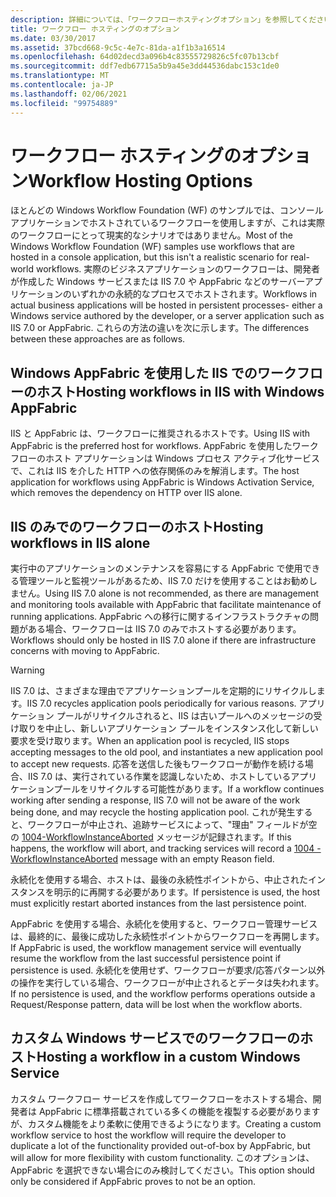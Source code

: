 ```yaml
---
description: 詳細については、「ワークフローホスティングオプション」を参照してください。
title: ワークフロー ホスティングのオプション
ms.date: 03/30/2017
ms.assetid: 37bcd668-9c5c-4e7c-81da-a1f1b3a16514
ms.openlocfilehash: 64d02decd3a096b4c83555729826c5fc07b13cbf
ms.sourcegitcommit: ddf7edb67715a5b9a45e3dd44536dabc153c1de0
ms.translationtype: MT
ms.contentlocale: ja-JP
ms.lasthandoff: 02/06/2021
ms.locfileid: "99754889"
---
```

# <a name="workflow-hosting-options"></a><span data-ttu-id="3ba01-103">ワークフロー ホスティングのオプション</span><span class="sxs-lookup"><span data-stu-id="3ba01-103">Workflow Hosting Options</span></span>

<span data-ttu-id="3ba01-104">ほとんどの Windows Workflow Foundation (WF) のサンプルでは、コンソールアプリケーションでホストされているワークフローを使用しますが、これは実際のワークフローにとって現実的なシナリオではありません。</span><span class="sxs-lookup"><span data-stu-id="3ba01-104">Most of the Windows Workflow Foundation (WF) samples use workflows that are hosted in a console application, but this isn't a realistic scenario for real-world workflows.</span></span> <span data-ttu-id="3ba01-105">実際のビジネスアプリケーションのワークフローは、開発者が作成した Windows サービスまたは IIS 7.0 や AppFabric などのサーバーアプリケーションのいずれかの永続的なプロセスでホストされます。</span><span class="sxs-lookup"><span data-stu-id="3ba01-105">Workflows in actual business applications will be hosted in persistent processes- either a Windows service authored by the developer, or a server application such as IIS 7.0 or AppFabric.</span></span> <span data-ttu-id="3ba01-106">これらの方法の違いを次に示します。</span><span class="sxs-lookup"><span data-stu-id="3ba01-106">The differences between these approaches are as follows.</span></span>

## <a name="hosting-workflows-in-iis-with-windows-appfabric"></a><span data-ttu-id="3ba01-107">Windows AppFabric を使用した IIS でのワークフローのホスト</span><span class="sxs-lookup"><span data-stu-id="3ba01-107">Hosting workflows in IIS with Windows AppFabric</span></span>

<span data-ttu-id="3ba01-108">IIS と AppFabric は、ワークフローに推奨されるホストです。</span><span class="sxs-lookup"><span data-stu-id="3ba01-108">Using IIS with AppFabric is the preferred host for workflows.</span></span> <span data-ttu-id="3ba01-109">AppFabric を使用したワークフローのホスト アプリケーションは Windows プロセス アクティブ化サービスで、これは IIS を介した HTTP への依存関係のみを解消します。</span><span class="sxs-lookup"><span data-stu-id="3ba01-109">The host application for workflows using AppFabric is Windows Activation Service, which removes the dependency on HTTP over IIS alone.</span></span>

## <a name="hosting-workflows-in-iis-alone"></a><span data-ttu-id="3ba01-110">IIS のみでのワークフローのホスト</span><span class="sxs-lookup"><span data-stu-id="3ba01-110">Hosting workflows in IIS alone</span></span>

<span data-ttu-id="3ba01-111">実行中のアプリケーションのメンテナンスを容易にする AppFabric で使用できる管理ツールと監視ツールがあるため、IIS 7.0 だけを使用することはお勧めしません。</span><span class="sxs-lookup"><span data-stu-id="3ba01-111">Using IIS 7.0 alone is not recommended, as there are management and monitoring tools available with AppFabric that facilitate maintenance of running applications.</span></span> <span data-ttu-id="3ba01-112">AppFabric への移行に関するインフラストラクチャの問題がある場合、ワークフローは IIS 7.0 のみでホストする必要があります。</span><span class="sxs-lookup"><span data-stu-id="3ba01-112">Workflows should only be hosted in IIS 7.0 alone if there are infrastructure concerns with moving to AppFabric.</span></span>

> [!WARNING]
> <span data-ttu-id="3ba01-113">IIS 7.0 は、さまざまな理由でアプリケーションプールを定期的にリサイクルします。</span><span class="sxs-lookup"><span data-stu-id="3ba01-113">IIS 7.0 recycles application pools periodically for various reasons.</span></span> <span data-ttu-id="3ba01-114">アプリケーション プールがリサイクルされると、IIS は古いプールへのメッセージの受け取りを中止し、新しいアプリケーション プールをインスタンス化して新しい要求を受け取ります。</span><span class="sxs-lookup"><span data-stu-id="3ba01-114">When an application pool is recycled, IIS stops accepting messages to the old pool, and instantiates a new application pool to accept new requests.</span></span> <span data-ttu-id="3ba01-115">応答を送信した後もワークフローが動作を続ける場合、IIS 7.0 は、実行されている作業を認識しないため、ホストしているアプリケーションプールをリサイクルする可能性があります。</span><span class="sxs-lookup"><span data-stu-id="3ba01-115">If a workflow continues working after sending a response, IIS 7.0 will not be aware of the work being done, and may recycle the hosting application pool.</span></span> <span data-ttu-id="3ba01-116">これが発生すると、ワークフローが中止され、追跡サービスによって、"理由" フィールドが空の [1004-WorkflowInstanceAborted](1004-workflowinstanceaborted.md) メッセージが記録されます。</span><span class="sxs-lookup"><span data-stu-id="3ba01-116">If this happens, the workflow will abort, and tracking services will record a [1004 - WorkflowInstanceAborted](1004-workflowinstanceaborted.md) message with an empty Reason field.</span></span>
>
> <span data-ttu-id="3ba01-117">永続化を使用する場合、ホストは、最後の永続性ポイントから、中止されたインスタンスを明示的に再開する必要があります。</span><span class="sxs-lookup"><span data-stu-id="3ba01-117">If persistence is used, the host must explicitly restart aborted instances from the last persistence point.</span></span>
>
> <span data-ttu-id="3ba01-118">AppFabric を使用する場合、永続化を使用すると、ワークフロー管理サービスは、最終的に、最後に成功した永続性ポイントからワークフローを再開します。</span><span class="sxs-lookup"><span data-stu-id="3ba01-118">If AppFabric is used, the workflow management service will eventually resume the workflow from the last successful persistence point if persistence is used.</span></span> <span data-ttu-id="3ba01-119">永続化を使用せず、ワークフローが要求/応答パターン以外の操作を実行している場合、ワークフローが中止されるとデータは失われます。</span><span class="sxs-lookup"><span data-stu-id="3ba01-119">If no persistence is used, and the workflow performs operations outside a Request/Response pattern, data will be lost when the workflow aborts.</span></span>

## <a name="hosting-a-workflow-in-a-custom-windows-service"></a><span data-ttu-id="3ba01-120">カスタム Windows サービスでのワークフローのホスト</span><span class="sxs-lookup"><span data-stu-id="3ba01-120">Hosting a workflow in a custom Windows Service</span></span>

<span data-ttu-id="3ba01-121">カスタム ワークフロー サービスを作成してワークフローをホストする場合、開発者は AppFabric に標準搭載されている多くの機能を複製する必要がありますが、カスタム機能をより柔軟に使用できるようになります。</span><span class="sxs-lookup"><span data-stu-id="3ba01-121">Creating a custom workflow service to host the workflow will require the developer to duplicate a lot of the functionality provided out-of-box by AppFabric, but will allow for more flexibility with custom functionality.</span></span> <span data-ttu-id="3ba01-122">このオプションは、AppFabric を選択できない場合にのみ検討してください。</span><span class="sxs-lookup"><span data-stu-id="3ba01-122">This option should only be considered if AppFabric proves to not be an option.</span></span>
